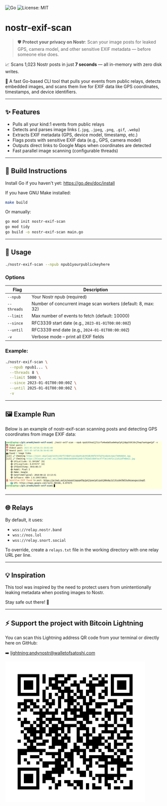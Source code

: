 ![Go](https://img.shields.io/badge/Go-1.22+-blue?logo=go)
![License: MIT](https://img.shields.io/badge/License-MIT-yellow.svg)

# nostr-exif-scan

> 🛡️ **Protect your privacy on Nostr**: Scan your image posts for leaked GPS, camera model, and other sensitive EXIF metadata — before someone else does.

📈 Scans 1,023 Nostr posts in just **7 seconds** — all in-memory with zero disk writes.

🚀 A fast Go-based CLI tool that pulls your events from public relays, detects embedded images, and scans them live for EXIF data like GPS coordinates, timestamps, and device identifiers.

---

## ✨ Features

- Pulls all your kind:1 events from public relays
- Detects and parses image links (`.jpg`, `.jpeg`, `.png`, `.gif`, `.webp`)
- Extracts EXIF metadata (GPS, device model, timestamp, etc.)
- Flags posts with sensitive EXIF data (e.g., GPS, camera model)
- Outputs direct links to Google Maps when coordinates are detected
- Fast parallel image scanning (configurable threads)

---

## 🔧 Build Instructions

Install Go if you haven't yet: https://go.dev/doc/install

If you have GNU Make installed:

```bash
make build
```

Or manually:

```bash
go mod init nostr-exif-scan
go mod tidy
go build -o nostr-exif-scan main.go
```

---

## 🚀 Usage

```bash
./nostr-exif-scan --npub npub1yourpublickeyhere
```

### Options

| Flag        | Description                                                   |
| ----------- | ------------------------------------------------------------- |
| `--npub`    | Your Nostr npub (required)                                    |
| `--threads` | Number of concurrent image scan workers (default: 8, max: 32) |
| `--limit`   | Max number of events to fetch (default: 10000)                |
| `--since`   | RFC3339 start date (e.g., `2023-01-01T00:00:00Z`)             |
| `--until`   | RFC3339 end date (e.g., `2024-01-01T00:00:00Z`)               |
| `-v`        | Verbose mode – print all EXIF fields                          |

### Example:

```bash
./nostr-exif-scan \
  --npub npub1... \
  --threads 8 \
  --limit 5000 \
  --since 2023-01-01T00:00:00Z \
  --until 2025-01-01T00:00:00Z \
  -v
```

---

## 🖼️ Example Run

Below is an example of nostr-exif-scan scanning posts and detecting GPS coordinates from image EXIF data:

![Example run](example.png)

---

## 🌐 Relays

By default, it uses:

* `wss://relay.nostr.band`
* `wss://nos.lol`
* `wss://relay.snort.social`

To override, create a `relays.txt` file in the working directory with one relay URL per line.

---

## 💡 Inspiration

This tool was inspired by the need to protect users from unintentionally leaking metadata when posting images to Nostr.

Stay safe out there! 🧭

---

## ⚡ Support the project with Bitcoin Lightning

You can scan this Lightning address QR code from your terminal or directly here on GitHub:

➡️  [lightning:andynostr@walletofsatoshi.com](lightning:andynostr@walletofsatoshi.com)

![Donate via Lightning](lightning.png)
